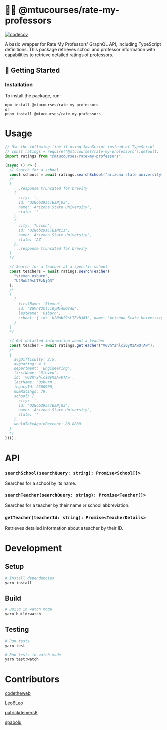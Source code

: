 # 🧑‍🏫 @mtucourses/rate-my-professors

[![codecov](https://codecov.io/gh/Michigan-Tech-Courses/rate-my-professors/branch/master/graph/badge.svg?token=YSBV5T5GVY)](https://codecov.io/gh/Michigan-Tech-Courses/rate-my-professors)

A basic wrapper for Rate My Professors' GraphQL API, including TypeScript definitions. This package retrieves school and professor information with capabilities to retrieve detailed ratings of professors.

## 🚀 Getting Started

### Installation

To install the package, run:

```bash
npm install @mtucourses/rate-my-professors
or
pnpm install @mtucourses/rate-my-professors
```

# Usage

```ts
// Use the following line if using JavaScript instead of TypeScript
// const ratings = require('@mtucourses/rate-my-professors').default;
import ratings from "@mtucourses/rate-my-professors";

(async () => {
  // Search for a school
  const schools = await ratings.searchSchool("arizona state university");
  /*
  [
    ...response truncated for brevity
    {
      city: '',
      id: 'U2Nob29sLTEzNjQ3',
      name: 'Arizona State University',
      state: ''
    },
    {
      city: 'Tucson',
      id: 'U2Nob29sLTE1NzIz',
      name: 'Arizona State University',
      state: 'AZ'
    },
    ...response truncated for brevity
  ]
  */

  // Search for a teacher at a specific school
  const teachers = await ratings.searchTeacher(
    "steven osburn",
    "U2Nob29sLTEzNjQ3"
  );
  /*
  [
    {
      firstName: 'Steven',
      id: 'VGVhY2hlci0yMzAwOTAw',
      lastName: 'Osburn',
      school: { id: 'U2Nob29sLTEzNjQ3', name: 'Arizona State University' }
    }
  ]
  */

  // Get detailed information about a teacher
  const teacher = await ratings.getTeacher("VGVhY2hlci0yMzAwOTAw");
  /*
  {
    avgDifficulty: 2.5,
    avgRating: 4.3,
    department: 'Engineering',
    firstName: 'Steven',
    id: 'VGVhY2hlci0yMzAwOTAw',
    lastName: 'Osburn',
    legacyId: 2300900,
    numRatings: 79,
    school: {
      city: '',
      id: 'U2Nob29sLTEzNjQ3',
      name: 'Arizona State University',
      state: ''
    },
    wouldTakeAgainPercent: 88.8889
  }
  */
})();
```

# API

### `searchSchool(searchQuery: string): Promise<School[]>`

Searches for a school by its name.

### `searchTeacher(searchQuery: string): Promise<Teacher[]>`

Searches for a teacher by their name or school abbreviation.

### `getTeacher(teacherId: string): Promise<TeacherDetails>`

Retrieves detailed information about a teacher by their ID.

# Development

## Setup

```bash
# Install dependencies
yarn install
```

## Build

```bash
# Build in watch mode
yarn build:watch
```

## Testing

```bash
# Run tests
yarn test

# Run tests in watch mode
yarn test:watch
```

# Contributors

[codetheweb](https://github.com/codetheweb)

[Leo6Leo](https://github.com/Leo6Leo)

[patrickdemers6](https://github.com/patrickdemers6)

[spabolu](https://github.com/spabolu)
